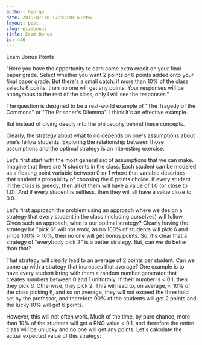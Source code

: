 ```yaml
---
author: George
date: 2015-07-18 17:55:10.607992
layout: post
slug: exambonus
title: Exam Bonus
id: 446
---
```


Exam Bonus Points

"Here you have the opportunity to earn some extra credit on your final paper grade.  Select whether you want 2 points or 6 points added onto your final paper grade.  But there's a small catch:  if more than 10% of the class selects 6 points, then no one will get any points.  Your responses will be anonymous to the rest of the class, only I will see the responses."


The question is designed to be a real-world example of "The Tragedy of the Commons" or "The Prisoner's Dilemma".  I think it's an effective example.

But instead of diving deeply into the philosophy behind these concepts.

Clearly, the strategy about what to do depends on one's assumptions about one's fellow students.  Exploring the relationship between those assumptions and the optimal strategy is an interesting exercise.

Let's first start with the most general set of assumptions that we can make.  Imagine that there are N students in the class.  Each student can be modeled as a floating point variable between 0 or 1 where that variable describes that student's probability of choosing the 6 points choice.  If every student in the class is greedy, then all of them will have a value of 1.0 (or close to 1.0).  And if every student is selfless, then they will all have a value close to 0.0.


Let's first approach the problem using an approach where we design a strategy that every student in the class (including ourselves) will follow.  Given such an approach, what is our optimal strategy?  Clearly having the strategy be "pick 6" will not work, as no 100% of students will pick 6 and since 100% > 10%, then no one will get bonus points.  So, it's clear that a strategy of "everybody pick 2" is a better strategy.  But, can we do better than that?

That strategy will clearly lead to an average of 2 points per student.  Can we come up with a strategy that increases that average?  One example is to have every student bring with them a random number generator that creates numbers between 0 and 1 uniformly.  If their number is < 0.1, then they pick 6.  Otherwise, they pick 2.  This will lead to, on average, < 10% of the class picking 6, and so on average, they will not exceed the threshold set by the professor, and therefore 90% of the students will get 2 points and the lucky 10% will get 6 points.

However, this will not often work.  Much of the time, by pure chance, more than 10% of the students will get a RNG value < 0.1, and therefore the entire class will be unlucky and no one will get any points.  Let's calculate the actual expected value of this strategy:
